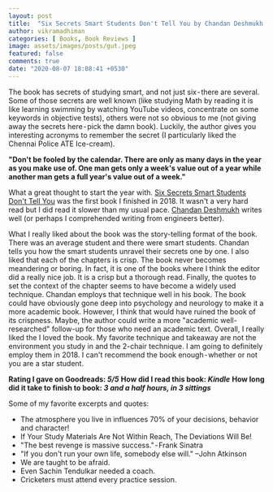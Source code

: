 ```yaml
---
layout: post
title:  "Six Secrets Smart Students Don't Tell You by Chandan Deshmukh | Book Review"
author: vikramadhiman
categories: [ Books, Book Reviews ]
image: assets/images/posts/gut.jpeg
featured: false
comments: true
date: "2020-08-07 18:08:41 +0530"
---
```

The book has secrets of studying smart, and not just six - there are several. Some of those secrets are well known (like studying Math by reading it is like learning swimming by watching YouTube videos, concentrate on some keywords in objective tests), others were not so obvious to me (not giving away the secrets here - pick the damn book). Luckily, the author gives you interesting acronyms to remember the secret (I particularly liked the Chennai Police ATE Ice-cream).

<strong>"Don't be fooled by the calendar. There are only as many days in the year as you make use of. One man gets only a week's value out of a year while another man gets a full year's value out of a week."</strong>

What a great thought to start the year with. <a href="https://www.goodreads.com/book/show/23392405-six-secrets-smart-students-don-t-tell-you" target="_blank">Six Secrets Smart Students Don't Tell You</a> was the first book I finished in 2018. It wasn't a very hard read but I did read it slower than my usual pace. <a href="https://www.redinkliteraryagency.com/author-view.php?id=29" target="_blank">Chandan Deshmukh</a> writes well (or perhaps I comprehended writing from engineers better).

What I really liked about the book was the story-telling format of the book. There was an average student and there were smart students. Chandan tells you how the smart students unravel their secrets one by one. I also liked that each of the chapters is crisp. The book never becomes meandering or boring. In fact, it is one of the books where I think the editor did a really nice job. It is a crisp but a thorough read. Finally, the quotes to set the context of the chapter seems to have become a widely used technique. Chandan employs that technique well in his book.
The book could have obviously gone deep into psychology and neurology to make it a more academic book. However, I think that would have ruined the book of its crispness. Maybe, the author could write a more "academic well-researched" follow-up for those who need an academic text.
Overall, I really liked the I loved the book. My favorite technique and takeaway are not the environment you study in and the 2-chair technique. I am going to definitely employ them in 2018. I can't recommend the book enough - whether or not you are a star student.

<strong>Rating I gave on Goodreads: <em>5/5</em></strong>
<strong>How did I read this book: <em>Kindle</em></strong>
<strong>How long did it take to finish to book: <em>3 and a half hours, in 3 sittings</em></strong>
	
Some of my favorite excerpts and quotes:
<ul>
	<li>The atmosphere you live in influences 70% of your decisions, behavior and character!
</li>
	<li>If Your Study Materials Are Not Within Reach, The Deviations Will Be!
</li>
	<li>"The best revenge is massive success." - Frank Sinatra</li>
	<li>"If you don't run your own life, somebody else will." –John Atkinson
</li>
	<li>We are taught to be afraid.
</li>
	<li>Even Sachin Tendulkar needed a coach.
</li>
<li>Cricketers must attend every practice session.</li>
</ul>

